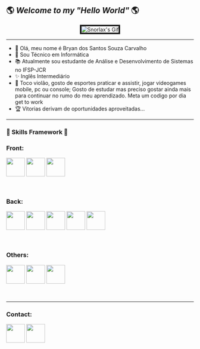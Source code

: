 ## 🌎 *Welcome to my "Hello World"* 🌎

<p align="center" border="4px solid white"><img src=https://media1.giphy.com/media/CXaDzPow0SJqM/200w.gif?cid=6c09b952kz2ta1ilkra1sa0ensxr2qe2cgg1yetnlfgus3hm&ep=v1_gifs_search&rid=200w.gif&ct=g alt="Snorlax's Gif" border="4px solid white"></p>

--------------------------
- 🌊 Olá, meu nome é Bryan dos Santos Souza Carvalho <br>
- 🔧 Sou Técnico em Informática<br> 
- 📚 Atualmente sou estudante de Análise e Desenvolvimento de Sistemas no IFSP-JCR <br>
- ✨ Inglês Intermediário <br>
- 🔑 Toco violão, gosto de esportes praticar e assistir, jogar videogames mobile, pc ou console; Gosto de estudar mas preciso gostar ainda mais para continuar no rumo do meu aprendizado. Meta um codigo por dia get to work<br>
- 🏆 Vitorias derivam de oportunidades aproveitadas...<br>
----------------------------

### 📌 Skills Framework 📌
### Front: <br>
<p align="left">
<img src="https://cdn.jsdelivr.net/gh/devicons/devicon@latest/icons/css3/css3-original.svg" width= "50px"/> 
<img src="https://cdn.jsdelivr.net/gh/devicons/devicon@latest/icons/html5/html5-original.svg" width= "50px"/> 
<img src="https://cdn.jsdelivr.net/gh/devicons/devicon@latest/icons/figma/figma-original.svg" width= "50px"/> 
</p>
<br>

### Back: <br>
<p align="left">
<img src="https://cdn.jsdelivr.net/gh/devicons/devicon@latest/icons/javascript/javascript-original.svg" width= "50px"/>
<img src="https://cdn.jsdelivr.net/gh/devicons/devicon@latest/icons/java/java-original.svg" width= "50px"/>
<img src="https://cdn.jsdelivr.net/gh/devicons/devicon@latest/icons/cplusplus/cplusplus-original.svg" width= "50px"/>
<img src="https://cdn.jsdelivr.net/gh/devicons/devicon@latest/icons/python/python-original.svg" width= "50px"/>
<img src="https://cdn.jsdelivr.net/gh/devicons/devicon@latest/icons/django/django-plain-wordmark.svg" width= "50px"/>
</p>
<br>

### Others: <br>
<p align="left">
<img src="https://cdn.jsdelivr.net/gh/devicons/devicon@latest/icons/arduino/arduino-original.svg" width= "50px"/>
<img src="https://cdn.jsdelivr.net/gh/devicons/devicon@latest/icons/azure/azure-original.svg" width= "50px"/>
<img src="https://cdn.jsdelivr.net/gh/devicons/devicon@latest/icons/azuresqldatabase/azuresqldatabase-original.svg" width= "50px"/>
</p>
<br>

-----------------------------


### Contact:
<a href="www.linkedin.com/in/bryan-dossantos"><img src="https://cdn.jsdelivr.net/gh/devicons/devicon@latest/icons/linkedin/linkedin-original.svg" width= "50px"/></a>
<a href="bryansscarvalho16@gmail.com"><img src="https://cdn.jsdelivr.net/gh/devicons/devicon@latest/icons/google/google-original.svg" width= "50px"/></a>
          
